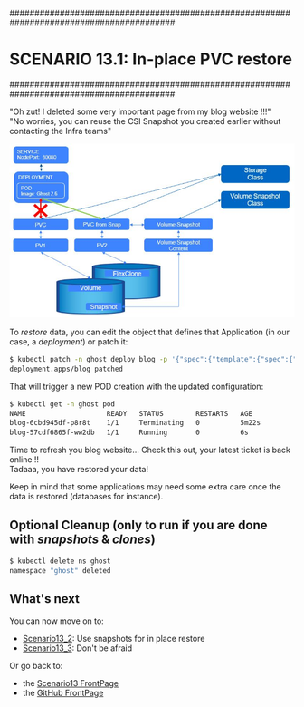 #########################################################################################
# SCENARIO 13.1: In-place PVC restore
#########################################################################################

"Oh zut! I deleted some very important page from my blog website !!!"  
"No worries, you can reuse the CSI Snapshot you created earlier without contacting the Infra teams"

<p align="center"><img src="Images/scenario13_1.jpg"></p>

To *restore* data, you can edit the object that defines that Application (in our case, a *deployment*) or patch it:  
```bash
$ kubectl patch -n ghost deploy blog -p '{"spec":{"template":{"spec":{"volumes":[{"name":"content","persistentVolumeClaim":{"claimName":"mydata-from-snap"}}]}}}}'
deployment.apps/blog patched
```

That will trigger a new POD creation with the updated configuration:  
```bash
$ kubectl get -n ghost pod
NAME                    READY   STATUS        RESTARTS   AGE
blog-6cbd945df-p8r8t    1/1     Terminating   0          5m22s
blog-57cdf6865f-ww2db   1/1     Running       0          6s
```

Time to refresh you blog website... Check this out, your latest ticket is back online !!  
Tadaaa, you have restored your data!  

Keep in mind that some applications may need some extra care once the data is restored (databases for instance).  

## Optional Cleanup (only to run if you are done with *snapshots* & *clones*)

```bash
$ kubectl delete ns ghost
namespace "ghost" deleted
```

## What's next

You can now move on to:  
- [Scenario13_2](../2_Clone_for_new_app): Use snapshots for in place restore  
- [Scenario13_3](../3_what_happens_when): Don't be afraid  

Or go back to:  
- the [Scenario13 FrontPage](../../../)
- the [GitHub FrontPage](https://github.com/YvosOnTheHub/LabNetApp)